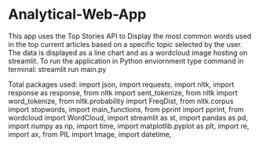 # Analytical-Web-App
This app uses the Top Stories API to Display the most common words used in the top current articles based on a specific topic selected by the user. The data is displayed as a line chart and as a wordcloud image hosting on streamlit.
To run the application in Python enviornment type command in terminal: streamlit run main.py

Total packages used:
import json,
import requests,
import nltk,
import response as response,
from nltk import sent_tokenize,
from nltk import word_tokenize,
from nltk.probability import FreqDist,
from nltk.corpus import stopwords,
import main_functions,
from pprint import pprint,
from wordcloud import WordCloud,
import streamlit as st,
import pandas as pd,
import numpy as np,
import time,
import matplotlib.pyplot as plt,
import re,
import ax,
from PIL import Image,
import datetime,

